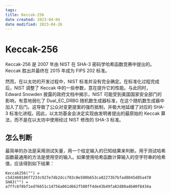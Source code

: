 ```yaml
---
tags:
title: Keccak-256
date created: 2023-04-04
date modified: 2023-04-26
---
```


# Keccak-256

Keccak-256 是 2007 年由 NIST 在 SHA-3 密码学哈希函数竞赛中提出的。Keccak 胜出并最终在 2015 年成为 FIPS 202 标准。

然而，在以太坊的开发过程中，NIST 标准并没有完全确定。在标准化过程完成后，NIST 调整了 Keccak 中的一些参数，意在提升它的性能。与此同时，Edward Snowden 披露的政府文档中揭示，NIST 可能受到美国国家安全部门的影响，有意地弱化了 Dual_EC_DRBG 随机数生成器标准，在这个随机数生成器中加入了后门。这导致了公众对变更提案的强烈抵制，并极大地延缓了对应的 SHA-3 标准化进程。因此，以太坊基金会决定实现由发明者提出的最原始的 Keccak 算法，而不是在以太坊中使用经过 NIST 修改的 SHA-3 标准。

## 怎么判断

最简单的办法是采用测试矢量，用一个给定输入的已知结果来判断。用于测试哈希函数最通用的方法是使用空的输入。如果使用哈希函数计算输入的空字符串的哈希值，应该得到如下结果：

```
Keccak256("") = c5d2460186f7233c927e7db2dcc703c0e500b653ca82273b7bfad8045d85a470 SHA3("") = a7ffc6f8bf1ed76651c14756a061d662f580ff4de43b49fa82d80a4b80f8434a
```

